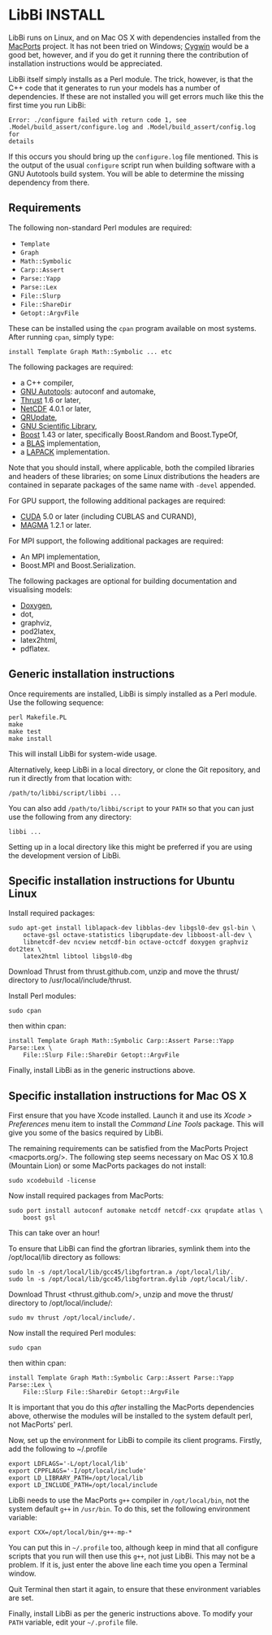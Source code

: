 LibBi INSTALL
=============

LibBi runs on Linux, and on Mac OS X with dependencies installed from the
[MacPorts](http://www.macports.org) project. It has not been tried on Windows;
[Cygwin](http://www.cygwin.com) would be a good bet, however, and if you do
get it running there the contribution of installation instructions would be
appreciated.

LibBi itself simply installs as a Perl module. The trick, however, is that the
C++ code that it generates to run your models has a number of dependencies. If
these are not installed you will get errors much like this the first time you
run LibBi:

    Error: ./configure failed with return code 1, see
    .Model/build_assert/configure.log and .Model/build_assert/config.log for
    details

If this occurs you should bring up the `configure.log` file mentioned. This is
the output of the usual `configure` script run when building software with a
GNU Autotools build system. You will be able to determine the missing
dependency from there.


Requirements
------------

The following non-standard Perl modules are required:

* `Template`
* `Graph`
* `Math::Symbolic`
* `Carp::Assert`
* `Parse::Yapp`
* `Parse::Lex`
* `File::Slurp`
* `File::ShareDir`
* `Getopt::ArgvFile`

These can be installed using the `cpan` program available on most systems.
After running `cpan`, simply type:

    install Template Graph Math::Symbolic ... etc

The following packages are required:

  * a C++ compiler,
  * [GNU Autotools](http://www.gnu.org/software/): autoconf and automake,
  * [Thrust](http://thrust.github.com) 1.6 or later,
  * [NetCDF](http://www.unidata.ucar.edu/software/netcdf/) 4.0.1 or later,
  * [QRUpdate](http://qrupdate.sourceforge.net),
  * [GNU Scientific Library](http://www.gnu.org/software/gsl/),
  * [Boost](http://www.boost.org) 1.43 or later, specifically Boost.Random and
    Boost.TypeOf,
  * a [BLAS](http://www.netlib.org/blas/) implementation,
  * a [LAPACK](www.netlib.org/lapack/) implementation.

Note that you should install, where applicable, both the compiled libraries
and headers of these libraries; on some Linux distributions the headers are
contained in separate packages of the same name with `-devel` appended.

For GPU support, the following additional packages are required:

  * [CUDA](http://www.nvidia.com/cuda) 5.0 or later (including CUBLAS and
    CURAND),
  * [MAGMA](icl.cs.utk.edu/magma/) 1.2.1 or later.

For MPI support, the following additional packages are required:

  * An MPI implementation,
  * Boost.MPI and Boost.Serialization.

The following packages are optional for building documentation and visualising
models:

  * [Doxygen](http://www.doxygen.org),
  * dot,
  * graphviz,
  * pod2latex,
  * latex2html,
  * pdflatex.


Generic installation instructions
---------------------------------

Once requirements are installed, LibBi is simply installed as a Perl
module. Use the following sequence:

    perl Makefile.PL
    make
    make test
    make install

This will install LibBi for system-wide usage.

Alternatively, keep LibBi in a local directory, or clone the Git repository,
and run it directly from that location with:

    /path/to/libbi/script/libbi ...

You can also add `/path/to/libbi/script` to your `PATH` so that you can just
use the following from any directory:

    libbi ...

Setting up in a local directory like this might be preferred if you are using
the development version of LibBi.


Specific installation instructions for Ubuntu Linux
---------------------------------------------------

Install required packages:

    sudo apt-get install liblapack-dev libblas-dev libgsl0-dev gsl-bin \
        octave-gsl octave-statistics libqrupdate-dev libboost-all-dev \
        libnetcdf-dev ncview netcdf-bin octave-octcdf doxygen graphviz dot2tex \
        latex2html libtool libgsl0-dbg

Download Thrust from thrust.github.com, unzip and move the thrust/ directory
to /usr/local/include/thrust.

Install Perl modules:

    sudo cpan

then within cpan:

    install Template Graph Math::Symbolic Carp::Assert Parse::Yapp Parse::Lex \
        File::Slurp File::ShareDir Getopt::ArgvFile

Finally, install LibBi as in the generic instructions above.


Specific installation instructions for Mac OS X
-----------------------------------------------

First ensure that you have Xcode installed. Launch it and use its *Xcode >
Preferences* menu item to install the *Command Line Tools* package. This will
give you some of the basics required by LibBi.

The remaining requirements can be satisfied from the MacPorts Project
<macports.org/>. The following step seems necessary on Mac OS X 10.8 (Mountain
Lion) or some MacPorts packages do not install:

    sudo xcodebuild -license

Now install required packages from MacPorts:

    sudo port install autoconf automake netcdf netcdf-cxx qrupdate atlas \
        boost gsl

This can take over an hour!

To ensure that LibBi can find the gfortran libraries, symlink them into the
/opt/local/lib directory as follows:

    sudo ln -s /opt/local/lib/gcc45/libgfortran.a /opt/local/lib/.
    sudo ln -s /opt/local/lib/gcc45/libgfortran.dylib /opt/local/lib/.

Download Thrust <thrust.github.com/>, unzip and move the thrust/ directory
to /opt/local/include/:

    sudo mv thrust /opt/local/include/.

Now install the required Perl modules:

    sudo cpan

then within cpan:

    install Template Graph Math::Symbolic Carp::Assert Parse::Yapp Parse::Lex \
        File::Slurp File::ShareDir Getopt::ArgvFile

It is important that you do this *after* installing the MacPorts dependencies
above, otherwise the modules will be installed to the system default perl, not
MacPorts' perl.

Now, set up the environment for LibBi to compile its client programs. Firstly,
add the following to ~/.profile

    export LDFLAGS='-L/opt/local/lib'
    export CPPFLAGS='-I/opt/local/include'
    export LD_LIBRARY_PATH=/opt/local/lib
    export LD_INCLUDE_PATH=/opt/local/include

LibBi needs to use the MacPorts `g++` compiler in `/opt/local/bin`, not the
system default `g++` in `/usr/bin`. To do this, set the following environment
variable:

    export CXX=/opt/local/bin/g++-mp-*

You can put this in `~/.profile` too, although keep in mind that all configure
scripts that you run will then use this `g++`, not just LibBi. This may not be
a problem. If it is, just enter the above line each time you open a Terminal
window.

Quit Terminal then start it again, to ensure that these environment variables
are set.

Finally, install LibBi as per the generic instructions above. To modify your
`PATH` variable, edit your `~/.profile` file.
